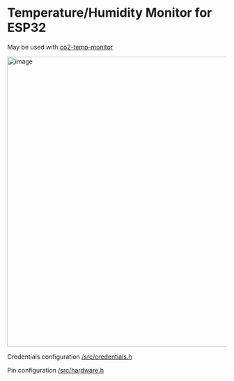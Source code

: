# Temperature/Humidity Monitor for ESP32

May be used with [co2-temp-monitor](https://github.com/DrA1ex/co2-temp-monitor)

<img width="665" alt="image" src="https://github.com/DrA1ex/temp-monitor-esp32/assets/1194059/252d2d2c-b5dc-4729-8d1b-844ee0317eaf">


Credentials configuration [/src/credentials.h](/src/credentials.h)

Pin configuration [/src/hardware.h](/src/hardware.h)

